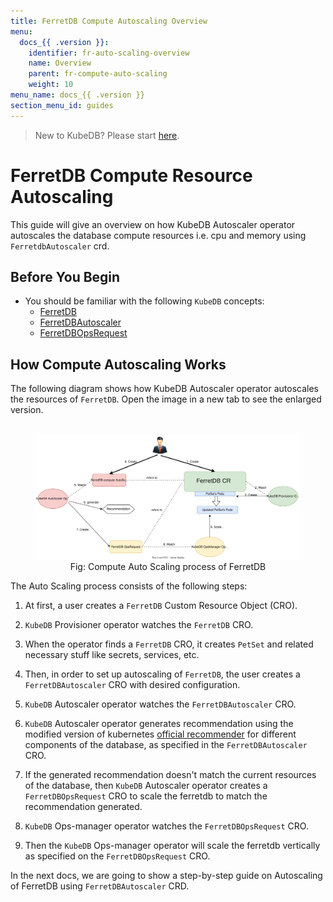 ```yaml
---
title: FerretDB Compute Autoscaling Overview
menu:
  docs_{{ .version }}:
    identifier: fr-auto-scaling-overview
    name: Overview
    parent: fr-compute-auto-scaling
    weight: 10
menu_name: docs_{{ .version }}
section_menu_id: guides
---
```


> New to KubeDB? Please start [here](/docs/README.md).

# FerretDB Compute Resource Autoscaling

This guide will give an overview on how KubeDB Autoscaler operator autoscales the database compute resources i.e. cpu and memory using `FerretdbAutoscaler` crd.

## Before You Begin

- You should be familiar with the following `KubeDB` concepts:
    - [FerretDB](/docs/guides/ferretdb/concepts/ferretdb.md)
    - [FerretDBAutoscaler](/docs/guides/ferretdb/concepts/autoscaler.md)
    - [FerretDBOpsRequest](/docs/guides/ferretdb/concepts/opsrequest.md)

## How Compute Autoscaling Works

The following diagram shows how KubeDB Autoscaler operator autoscales the resources of `FerretDB`. Open the image in a new tab to see the enlarged version.

<figure align="center">
  <img alt="Compute Auto Scaling process of FerretDB" src="/docs/images/ferretdb/fr-compute-autoscaling.svg">
<figcaption align="center">Fig: Compute Auto Scaling process of FerretDB</figcaption>
</figure>

The Auto Scaling process consists of the following steps:

1. At first, a user creates a `FerretDB` Custom Resource Object (CRO).

2. `KubeDB` Provisioner  operator watches the `FerretDB` CRO.

3. When the operator finds a `FerretDB` CRO, it creates `PetSet` and related necessary stuff like secrets, services, etc.

4. Then, in order to set up autoscaling of `FerretDB`, the user creates a `FerretDBAutoscaler` CRO with desired configuration.

5. `KubeDB` Autoscaler operator watches the `FerretDBAutoscaler` CRO.

6. `KubeDB` Autoscaler operator generates recommendation using the modified version of kubernetes [official recommender](https://github.com/kubernetes/autoscaler/tree/master/vertical-pod-autoscaler/pkg/recommender) for different components of the database, as specified in the `FerretDBAutoscaler` CRO.

7. If the generated recommendation doesn't match the current resources of the database, then `KubeDB` Autoscaler operator creates a `FerretDBOpsRequest` CRO to scale the ferretdb to match the recommendation generated.

8. `KubeDB` Ops-manager operator watches the `FerretDBOpsRequest` CRO.

9. Then the `KubeDB` Ops-manager operator will scale the ferretdb vertically as specified on the `FerretDBOpsRequest` CRO.

In the next docs, we are going to show a step-by-step guide on Autoscaling of FerretDB using `FerretDBAutoscaler` CRD.
